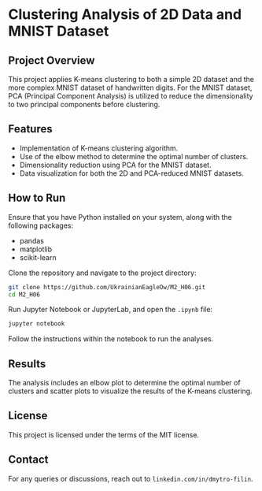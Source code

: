 # Clustering Analysis of 2D Data and MNIST Dataset

## Project Overview

This project applies K-means clustering to both a simple 2D dataset and the more complex MNIST dataset of handwritten digits. For the MNIST dataset, PCA (Principal Component Analysis) is utilized to reduce the dimensionality to two principal components before clustering.

## Features

- Implementation of K-means clustering algorithm.
- Use of the elbow method to determine the optimal number of clusters.
- Dimensionality reduction using PCA for the MNIST dataset.
- Data visualization for both the 2D and PCA-reduced MNIST datasets.

## How to Run

Ensure that you have Python installed on your system, along with the following packages:
- pandas
- matplotlib
- scikit-learn

Clone the repository and navigate to the project directory:

```bash
git clone https://github.com/UkrainianEagleOw/M2_H06.git
cd M2_H06
```

Run Jupyter Notebook or JupyterLab, and open the `.ipynb` file:

```bash
jupyter notebook
```

Follow the instructions within the notebook to run the analyses.

## Results

The analysis includes an elbow plot to determine the optimal number of clusters and scatter plots to visualize the results of the K-means clustering.

## License

This project is licensed under the terms of the MIT license.

## Contact

For any queries or discussions, reach out to `linkedin.com/in/dmytro-filin`.
